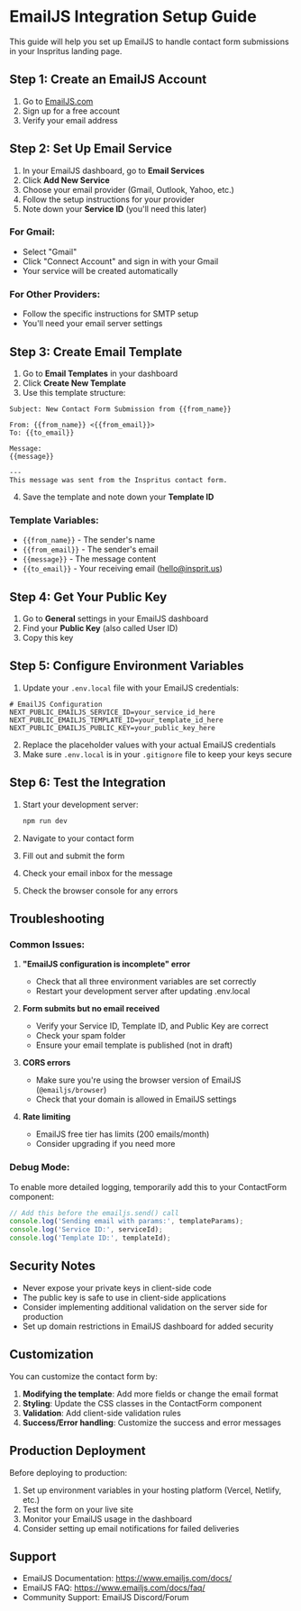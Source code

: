 # EmailJS Integration Setup Guide

This guide will help you set up EmailJS to handle contact form submissions in your Inspritus landing page.

## Step 1: Create an EmailJS Account

1. Go to [EmailJS.com](https://www.emailjs.com/)
2. Sign up for a free account
3. Verify your email address

## Step 2: Set Up Email Service

1. In your EmailJS dashboard, go to **Email Services**
2. Click **Add New Service**
3. Choose your email provider (Gmail, Outlook, Yahoo, etc.)
4. Follow the setup instructions for your provider
5. Note down your **Service ID** (you'll need this later)

### For Gmail:
- Select "Gmail"
- Click "Connect Account" and sign in with your Gmail
- Your service will be created automatically

### For Other Providers:
- Follow the specific instructions for SMTP setup
- You'll need your email server settings

## Step 3: Create Email Template

1. Go to **Email Templates** in your dashboard
2. Click **Create New Template**
3. Use this template structure:

```
Subject: New Contact Form Submission from {{from_name}}

From: {{from_name}} <{{from_email}}>
To: {{to_email}}

Message:
{{message}}

---
This message was sent from the Inspritus contact form.
```

4. Save the template and note down your **Template ID**

### Template Variables:
- `{{from_name}}` - The sender's name
- `{{from_email}}` - The sender's email
- `{{message}}` - The message content
- `{{to_email}}` - Your receiving email (hello@insprit.us)

## Step 4: Get Your Public Key

1. Go to **General** settings in your EmailJS dashboard
2. Find your **Public Key** (also called User ID)
3. Copy this key

## Step 5: Configure Environment Variables

1. Update your `.env.local` file with your EmailJS credentials:

```env
# EmailJS Configuration
NEXT_PUBLIC_EMAILJS_SERVICE_ID=your_service_id_here
NEXT_PUBLIC_EMAILJS_TEMPLATE_ID=your_template_id_here
NEXT_PUBLIC_EMAILJS_PUBLIC_KEY=your_public_key_here
```

2. Replace the placeholder values with your actual EmailJS credentials
3. Make sure `.env.local` is in your `.gitignore` file to keep your keys secure

## Step 6: Test the Integration

1. Start your development server:
   ```bash
   npm run dev
   ```

2. Navigate to your contact form
3. Fill out and submit the form
4. Check your email inbox for the message
5. Check the browser console for any errors

## Troubleshooting

### Common Issues:

1. **"EmailJS configuration is incomplete" error**
   - Check that all three environment variables are set correctly
   - Restart your development server after updating .env.local

2. **Form submits but no email received**
   - Verify your Service ID, Template ID, and Public Key are correct
   - Check your spam folder
   - Ensure your email template is published (not in draft)

3. **CORS errors**
   - Make sure you're using the browser version of EmailJS (`@emailjs/browser`)
   - Check that your domain is allowed in EmailJS settings

4. **Rate limiting**
   - EmailJS free tier has limits (200 emails/month)
   - Consider upgrading if you need more

### Debug Mode:

To enable more detailed logging, temporarily add this to your ContactForm component:

```javascript
// Add this before the emailjs.send() call
console.log('Sending email with params:', templateParams);
console.log('Service ID:', serviceId);
console.log('Template ID:', templateId);
```

## Security Notes

- Never expose your private keys in client-side code
- The public key is safe to use in client-side applications
- Consider implementing additional validation on the server side for production
- Set up domain restrictions in EmailJS dashboard for added security

## Customization

You can customize the contact form by:

1. **Modifying the template**: Add more fields or change the email format
2. **Styling**: Update the CSS classes in the ContactForm component
3. **Validation**: Add client-side validation rules
4. **Success/Error handling**: Customize the success and error messages

## Production Deployment

Before deploying to production:

1. Set up environment variables in your hosting platform (Vercel, Netlify, etc.)
2. Test the form on your live site
3. Monitor your EmailJS usage in the dashboard
4. Consider setting up email notifications for failed deliveries

## Support

- EmailJS Documentation: https://www.emailjs.com/docs/
- EmailJS FAQ: https://www.emailjs.com/docs/faq/
- Community Support: EmailJS Discord/Forum
